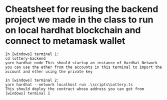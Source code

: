 # Cheatsheet for reusing the backend project we made in the class to run on local hardhat blockchain and connect to metamask wallet


```shell
In [windows] terminal 1:
cd lottery-backend
yarn hardhat node This should startup an instance of Hardhat Network
you can use the ether from the accounts in this terminal to import the account and ether using the private key

In [windows] terminal 2:
yarn hardhat --network localhost run .\scripts\Lottery.ts
This should deploy the contract whose address you can get from [windows] terminal 1

```
